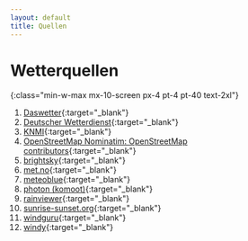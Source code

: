 ```yaml
---
layout: default
title: Quellen
---
```


# Wetterquellen

{:class="min-w-max mx-10-screen px-4 pt-4 pt-40 text-2xl"}
1. [Daswetter](https://www.daswetter.com/){:target="_blank"}
1. [Deutscher Wetterdienst](https://www.dwd.de/DE/){:target="_blank"}
1. [KNMI](https://www.knmi.nl/){:target="_blank"}
1. [OpenStreetMap Nominatim: OpenStreetMap contributors](https://osm.org/copyright){:target="_blank"}
1. [brightsky](https://brightsky.dev/){:target="_blank"}
1. [met.no](https://api.met.no/){:target="_blank"}
1. [meteoblue](https://www.meteoblue.com/){:target="_blank"}
1. [photon (komoot)](https://photon.komoot.io/){:target="_blank"}
1. [rainviewer](https://www.rainviewer.com/){:target="_blank"}
1. [sunrise-sunset.org](https://sunrise-sunset.org/){:target="_blank"}
1. [windguru](https://www.windguru.cz/){:target="_blank"}
1. [windy](https://www.windy.com/){:target="_blank"}
